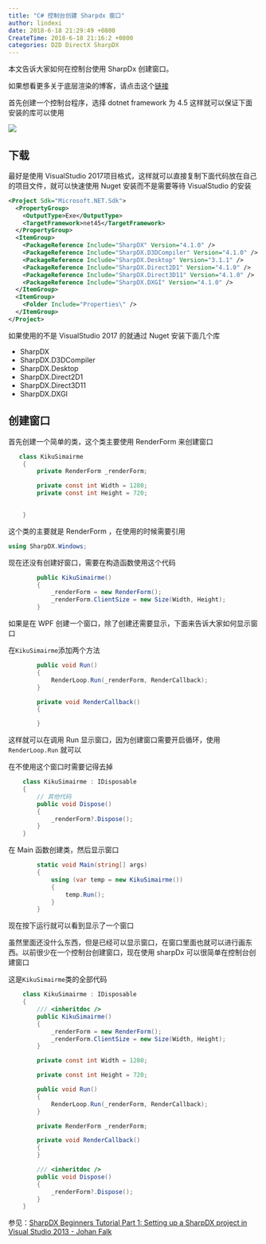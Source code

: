 ```yaml
---
title: "C# 控制台创建 Sharpdx 窗口"
author: lindexi
date: 2018-6-18 21:29:49 +0800
CreateTime: 2018-6-18 21:16:2 +0800
categories: D2D DirectX SharpDX
---
```


本文告诉大家如何在控制台使用 SharpDx 创建窗口。

<!--more-->


<!-- csdn -->
<div id="toc"></div>
<!-- 标签：D2D,DirectX,SharpDX -->

如果想看更多关于底层渲染的博客，请点击这个[链接]()

首先创建一个控制台程序，选择 dotnet framework 为 4.5 这样就可以保证下面安装的库可以使用

<!-- ![](image/C# 控制台创建 Sharpdx 窗口/C# 控制台创建 Sharpdx 窗口0.png) -->

![](http://7xqpl8.com1.z0.glb.clouddn.com/lindexi%2F2018618211811713.jpg)

## 下载

最好是使用 VisualStudio 2017项目格式，这样就可以直接复制下面代码放在自己的项目文件，就可以快速使用 Nuget 安装而不是需要等待 VisualStudio 的安装

```xml
<Project Sdk="Microsoft.NET.Sdk">
  <PropertyGroup>
    <OutputType>Exe</OutputType>
    <TargetFramework>net45</TargetFramework>
  </PropertyGroup>
  <ItemGroup>
    <PackageReference Include="SharpDX" Version="4.1.0" />
    <PackageReference Include="SharpDX.D3DCompiler" Version="4.1.0" />
    <PackageReference Include="SharpDX.Desktop" Version="3.1.1" />
    <PackageReference Include="SharpDX.Direct2D1" Version="4.1.0" />
    <PackageReference Include="SharpDX.Direct3D11" Version="4.1.0" />
    <PackageReference Include="SharpDX.DXGI" Version="4.1.0" />
  </ItemGroup>
  <ItemGroup>
    <Folder Include="Properties\" />
  </ItemGroup>
</Project>
```

如果使用的不是 VisualStudio 2017 的就通过 Nuget 安装下面几个库


- SharpDX
- SharpDX.D3DCompiler
- SharpDX.Desktop
- SharpDX.Direct2D1
- SharpDX.Direct3D11
- SharpDX.DXGI

## 创建窗口

首先创建一个简单的类，这个类主要使用 RenderForm 来创建窗口

```csharp
   class KikuSimairme 
    {
        private RenderForm _renderForm;

        private const int Width = 1280;
        private const int Height = 720;

       
    }
```

这个类的主要就是 RenderForm ，在使用的时候需要引用

```csharp
using SharpDX.Windows;

```

现在还没有创建好窗口，需要在构造函数使用这个代码

```csharp
        public KikuSimairme()
        {
            _renderForm = new RenderForm();
            _renderForm.ClientSize = new Size(Width, Height);
        }
```

如果是在 WPF 创建一个窗口，除了创建还需要显示，下面来告诉大家如何显示窗口

在`KikuSimairme`添加两个方法

```csharp
        public void Run()
        {
            RenderLoop.Run(_renderForm, RenderCallback);
        }

        private void RenderCallback()
        {

        }
```

这样就可以在调用 Run 显示窗口，因为创建窗口需要开启循环，使用 `RenderLoop.Run` 就可以

在不使用这个窗口时需要记得去掉

```csharp
    class KikuSimairme : IDisposable
    {
    	// 其他代码
    	public void Dispose()
        {
            _renderForm?.Dispose();
        }
    }
```

在 Main 函数创建类，然后显示窗口

```csharp
        static void Main(string[] args)
        {
            using (var temp = new KikuSimairme())
            {
                temp.Run();
            }
        }
```

现在按下运行就可以看到显示了一个窗口

虽然里面还没什么东西，但是已经可以显示窗口，在窗口里面也就可以进行画东西。以前很少在一个控制台创建窗口，现在使用 sharpDx 可以很简单在控制台创建窗口

这是`KikuSimairme`类的全部代码

```csharp
    class KikuSimairme : IDisposable
    {
        /// <inheritdoc />
        public KikuSimairme()
        {
            _renderForm = new RenderForm();
            _renderForm.ClientSize = new Size(Width, Height);
        }

        private const int Width = 1280;

        private const int Height = 720;

        public void Run()
        {
            RenderLoop.Run(_renderForm, RenderCallback);
        }

        private RenderForm _renderForm;

        private void RenderCallback()
        {
        }

        /// <inheritdoc />
        public void Dispose()
        {
            _renderForm?.Dispose();
        }
    }

```

参见：[SharpDX Beginners Tutorial Part 1: Setting up a SharpDX project in Visual Studio 2013 - Johan Falk](http://www.johanfalk.eu/blog/sharpdx-tutorial-part-1-setting-up-a-sharpdx-project-in-visual-studio-2013 )

